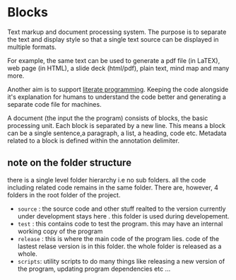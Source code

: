 # Blocks
Text markup and document processing system. The purpose is to separate the text and display style so that a single text source can be displayed in multiple formats. 

For example, the same text can be used to generate a pdf file (in LaTEX), web page (in HTML), a slide deck (html/pdf), plain text, mind map and many more.  

Another aim is to support [literate programming](https://en.wikipedia.org/wiki/Literate_programming). Keeping the code alongside it's explanation for humans to understand the code better and generating a separate code file for machines.

A document (the input the the program) consists  of blocks, the basic processing unit.
Each block is separated by a new line. This means a block can be a single sentence,a paragraph, a list, a heading, code etc. 
Metadata related to a block is defined within the annotation delimiter. 


## note on the folder structure 
there  is a single level folder hierarchy i.e no sub folders. all the code including related code remains in the same folder. There are, however, 4  folders in the root folder of the project.
- `source` : the source code and other stuff realted to the version currently under development stays here . this folder is used during developement.
- `test` : this contains code to test the program. this may have an internal working copy of the program
- `release` : this is where the main code of the program lies. code of the lastest relase version is in this folder. the whole folder is released as a whole.
- `scripts`: utility scripts to do many things like releasing a new version of the program, updating program dependencies etc ...

